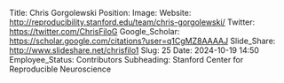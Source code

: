 Title: Chris Gorgolewski
Position: 
Image: 
Website: http://reproducibility.stanford.edu/team/chris-gorgolewski/
Twitter: https://twitter.com/ChrisFiloG
Google_Scholar: https://scholar.google.com/citations?user=q1CgMZ8AAAAJ
Slide_Share: http://www.slideshare.net/chrisfilo1
Slug: 25
Date: 2024-10-19 14:50
Employee_Status: Contributors
Subheading: Stanford Center for Reproducible Neuroscience